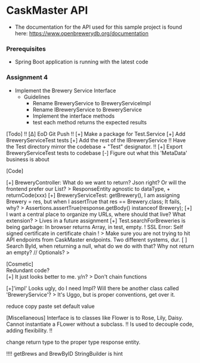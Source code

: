 # CaskMaster API
* The documentation for the API used for this sample project is found here:  https://www.openbrewerydb.org/documentation

### Prerequisites

* Spring Boot application is running with the latest code

### Assignment 4
* Implement the Brewery Service Interface
    * Guidelines
        * Rename BreweryService to BreweryServiceImpl
        * Rename IBreweryService to BreweryService
        * Implement the interface methods
        * test each method returns the expected results
      



[Todo]
!! [Δ] EoD Git Push !!
[+] Make a package for Test.Service
    [+] Add BreweryServiceTest tests
    [+] Add the rest of the IBreweryService
!! Have the Test directory mirror the codebase + "Test" designator. !!
[+] Export BreweryServiceTest tests to codebase
[-] Figure out what this 'MetaData' business is about


[Code]

[+] BreweryController: What do we want to return? Json right? Or will the frontend prefer our List<Brewery>?
    > ResponseEntity agnostic to dataType, +  returnCode(xxx)
[+] BreweryServiceTest: getBrewery(), I am assigning Brewery = res, but when I assertTrue that res == Brewery.class; It fails, why?
    > Assertions.assertTrue(response.getBody() instanceof Brewery);
[+] I want a central place to organize my URLs, where should that live? What extension?
    > Lives in a future assignment
[+] Test.searchForBreweries is being garbage: In browser returns Array, in test, empty.
! SSL Error: Self signed certificate in certificate chain !
    > Make sure you are not trying to hit API endpoints from CaskMaster endpoints. Two different systems, dur.
[ ] Search ById, when returning a null, what do we do with that? Why not return an empty?
    // Optionals?
    >

[Cosmetic]           
Redundant code?       
[+] It just looks better to me. y/n?
    > Don't chain functions

[+]'impl' Looks ugly, do I need Impl?
Will there be another class called 'BreweryService'?
    > It's Uggo, but is proper conventions, get over it.


reduce copy paste
set default value



[Miscellaneous]
Interface is to classes like Flower is to Rose, Lily, Daisy. 
Cannot instantiate a FLower without a subclass.
!! Is used to decouple code, adding flexibility. !!

change return type to the proper type response entity.




!!!!
getBrews and BrewByID
StringBuilder is hint



